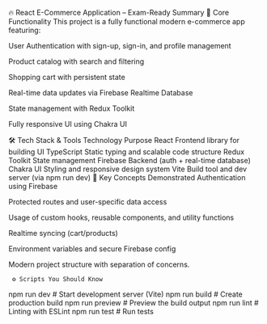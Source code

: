 🔥 React E-Commerce Application – Exam-Ready Summary
📌 Core Functionality
This project is a fully functional modern e-commerce app featuring:

User Authentication with sign-up, sign-in, and profile management

Product catalog with search and filtering

Shopping cart with persistent state

Real-time data updates via Firebase Realtime Database

State management with Redux Toolkit

Fully responsive UI using Chakra UI

🛠️ Tech Stack & Tools
Technology	Purpose
React	Frontend library for building UI
TypeScript	Static typing and scalable code structure
Redux Toolkit	State management
Firebase	Backend (auth + real-time database)
Chakra UI	Styling and responsive design system
Vite	Build tool and dev server (via npm run dev)
🧠 Key Concepts Demonstrated
Authentication using Firebase

Protected routes and user-specific data access

Usage of custom hooks, reusable components, and utility functions

Realtime syncing (cart/products)

Environment variables and secure Firebase config

Modern project structure with separation of concerns.

     ⚙️ Scripts You Should Know
npm run dev       # Start development server (Vite)
npm run build     # Create production build
npm run preview   # Preview the build output
npm run lint      # Linting with ESLint
npm run test      # Run tests
